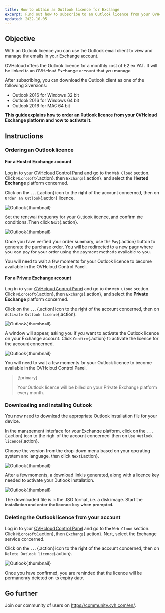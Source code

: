 ```yaml
---
title: How to obtain an Outlook licence for Exchange
excerpt: Find out how to subscribe to an Outlook licence from your OVHcloud Exchange platform and how to activate it
updated: 2022-10-05
---
```



## Objective

With an Outlook licence you can use the Outlook email client to view and manage the emails in your Exchange account.

OVHcloud offers the Outlook licence for a monthly cost of €2 ex VAT. It will be linked to an OVHcloud Exchange account that you manage.

After subscribing, you can download the Outlook client as one of the following 3 versions:

- Outlook 2016 for Windows 32 bit
- Outlook 2016 for Windows 64 bit
- Outlook 2016 for MAC 64 bit

**This guide explains how to order an Outlook licence from your OVHcloud Exchange platform and how to activate it.**

## Instructions

### Ordering an Outlook licence

#### For a Hosted Exchange account

Log in to your [OVHcloud Control Panel](https://www.ovh.com/auth/?action=gotomanager&from=https://www.ovh.ie/&ovhSubsidiary=ie) and go to the `Web Cloud` section. Click `Microsoft`{.action}, then `Exchange`{.action}, and select the **Hosted Exchange** platform concerned.

Click on the `...`{.action} icon to the right of the account concerned, then on `Order an Outlook`{.action} licence.

![Outlook](images/order-outlook01.png){.thumbnail}

Set the renewal frequency for your Outlook licence, and confirm the conditions. Then click `Next`{.action}.

![Outlook](images/order-outlook02.png){.thumbnail}

Once you have verfied your order summary, use the `Pay`{.action} button to generate the purchase order. You will be redirected to a new page where you can pay for your order using the payment methods available to you.

You will need to wait a few moments for your Outlook licence to become available in the OVHcloud Control Panel.

#### For a Private Exchange account

Log in to your [OVHcloud Control Panel](https://www.ovh.com/auth/?action=gotomanager&from=https://www.ovh.ie/&ovhSubsidiary=ie) and go to the `Web Cloud` section. Click `Microsoft`{.action}, then `Exchange`{.action}, and select the **Private Exchange** platform concerned.

Click on the `...`{.action} icon to the right of the account concerned, then on `Activate Outlook licence`{.action}.

![Outlook](images/order-outlook03.png){.thumbnail}

A window will appear, asking you if you want to activate the Outlook licence on your Exchange account. Click `Confirm`{.action} to activate the licence for the account concerned.

![Outlook](images/order-outlook04.png){.thumbnail}

You will need to wait a few moments for your Outlook licence to become available in the OVHcloud Control Panel.

> [!primary]
>
> Your Outlook licence will be billed on your Private Exchange platform every month.
>

### Downloading and installing Outlook

You now need to download the appropriate Outlook installation file for your device.

In the management interface for your Exchange platform, click on the `...`{.action} icon to the right of the account concerned, then on `Use Outlook licence`{.action}.

Choose the version from the drop-down menu based on your operating system and language, then click `Next`{.action}.

![Outlook](images/order-outlook05.png){.thumbnail}

After a few moments, a download link is generated, along with a licence key needed to activate your Outlook installation.

![Outlook](images/order-outlook06.png){.thumbnail}

The downloaded file is in the .ISO format, i.e. a disk image. Start the installation and enter the licence key when prompted.

### Deleting the Outlook licence from your account

Log in to your [OVHcloud Control Panel](https://www.ovh.com/auth/?action=gotomanager&from=https://www.ovh.ie/&ovhSubsidiary=ie) and go to the `Web Cloud` section. Click `Microsoft`{.action}, then `Exchange`{.action}. Next, select the Exchange service concerned.

Click on the `...`{.action} icon to the right of the account concerned, then on `Delete Outlook licence`{.action}.

![Outlook](images/order-outlook07.png){.thumbnail}

Once you have confirmed, you are reminded that the licence will be permanently deleted on its expiry date.

## Go further

Join our community of users on <https://community.ovh.com/en/>.
